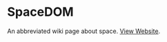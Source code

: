 # SpaceDOM
An abbreviated wiki page about space.
[View Website](https://jasoncabusao.github.io/spacedom/space.html).
